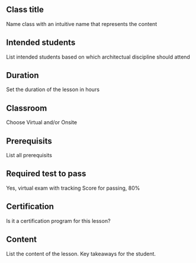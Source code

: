 <!--Template for classes  -->

## Class title
Name class with an intuitive name that represents the content  
## Intended students
List intended students based on which architectual discipline should attend

## Duration
Set the duration of the lesson in hours

## Classroom
Choose Virtual and/or Onsite

## Prerequisits
List all prerequisits

## Required test to pass
Yes, virtual exam with tracking
Score for passing, 80%

## Certification
Is it a certification program for this lesson?

## Content  
List the content of the lesson.
Key takeaways for the student.
